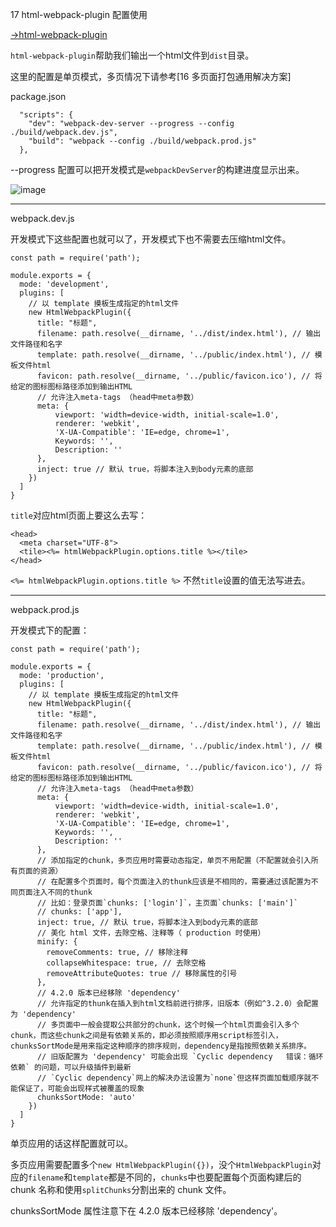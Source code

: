 17 html-webpack-plugin 配置使用

[->html-webpack-plugin](https://github.com/jantimon/html-webpack-plugin)

`html-webpack-plugin`帮助我们输出一个html文件到`dist`目录。

这里的配置是单页模式，多页情况下请参考[16 多页面打包通用解决方案]

package.json

```
  "scripts": {
    "dev": "webpack-dev-server --progress --config ./build/webpack.dev.js",
    "build": "webpack --config ./build/webpack.prod.js"
  },
```

--progress 配置可以把开发模式是`webpackDevServer`的构建进度显示出来。

![image](http://m.qpic.cn/psc?/V12UXEll2JjLTU/j5BRZUlgKbUG5yYXn162*aKEjsZdxGt0ajbaNBMxA2oMv2BdA6woOkNz7c6qQnA0E5sAPOu*tfzmPXh.r*iLTw!!/b&bo=YgLBAAAAAAADB4M!&rf=viewer_4&t=5)

---

webpack.dev.js

开发模式下这些配置也就可以了，开发模式下也不需要去压缩html文件。

```
const path = require('path');

module.exports = {
  mode: 'development',
  plugins: [
    // 以 template 摸板生成指定的html文件
    new HtmlWebpackPlugin({
      title: "标题",
      filename: path.resolve(__dirname, '../dist/index.html'), // 输出文件路径和名字
      template: path.resolve(__dirname, '../public/index.html'), // 模板文件html
      favicon: path.resolve(__dirname, '../public/favicon.ico'), // 将给定的图标图标路径添加到输出HTML
      // 允许注入meta-tags （head中meta参数）
      meta: {
          viewport: 'width=device-width, initial-scale=1.0',
          renderer: 'webkit',
          'X-UA-Compatible': 'IE=edge, chrome=1',
          Keywords: '',
          Description: ''
      },
      inject: true // 默认 true，将脚本注入到body元素的底部
    })
  ]
}
```

`title`对应html页面上要这么去写：

```
<head>
  <meta charset="UTF-8">
  <tile><%= htmlWebpackPlugin.options.title %></tile>
</head>
```

`<%= htmlWebpackPlugin.options.title %>` 不然`title`设置的值无法写进去。


---

webpack.prod.js

开发模式下的配置：

```
const path = require('path');

module.exports = {
  mode: 'production',
  plugins: [
    // 以 template 摸板生成指定的html文件
    new HtmlWebpackPlugin({
      title: "标题",
      filename: path.resolve(__dirname, '../dist/index.html'), // 输出文件路径和名字
      template: path.resolve(__dirname, '../public/index.html'), // 模板文件html
      favicon: path.resolve(__dirname, '../public/favicon.ico'), // 将给定的图标图标路径添加到输出HTML
      // 允许注入meta-tags （head中meta参数）
      meta: {
          viewport: 'width=device-width, initial-scale=1.0',
          renderer: 'webkit',
          'X-UA-Compatible': 'IE=edge, chrome=1',
          Keywords: '',
          Description: ''
      },
      // 添加指定的chunk，多页应用时需要动态指定，单页不用配置（不配置就会引入所有页面的资源）
      // 在配置多个页面时，每个页面注入的thunk应该是不相同的，需要通过该配置为不同页面注入不同的thunk
      // 比如：登录页面`chunks: ['login']`，主页面`chunks: ['main']`
      // chunks: ['app'],
      inject: true, // 默认 true，将脚本注入到body元素的底部
      // 美化 html 文件，去除空格、注释等（ production 时使用）
      minify: {
        removeComments: true, // 移除注释
        collapseWhitespace: true, // 去除空格
        removeAttributeQuotes: true // 移除属性的引号
      },
      // 4.2.0 版本已经移除 'dependency'
      // 允许指定的thunk在插入到html文档前进行排序，旧版本（例如^3.2.0）会配置为 'dependency'
      // 多页面中一般会提取公共部分的chunk，这个时候一个html页面会引入多个chunk，而这些chunk之间是有依赖关系的，即必须按照顺序用script标签引入，chunksSortMode是用来指定这种顺序的排序规则，dependency是指按照依赖关系排序。
      // 旧版配置为 'dependency' 可能会出现 `Cyclic dependency   错误：循环依赖` 的问题，可以升级插件到最新
      // `Cyclic dependency`网上的解决办法设置为`none`但这样页面加载顺序就不能保证了，可能会出现样式被覆盖的现象
      chunksSortMode: 'auto'
    })
  ]
}
```

单页应用的话这样配置就可以。

多页应用需要配置多个`new HtmlWebpackPlugin({})`，没个`HtmlWebpackPlugin`对应的`filename`和`template`都是不同的，`chunks`中也要配置每个页面构建后的 chunk 名称和使用`splitChunks`分割出来的 chunk 文件。

chunksSortMode 属性注意下在 4.2.0 版本已经移除 'dependency'。






